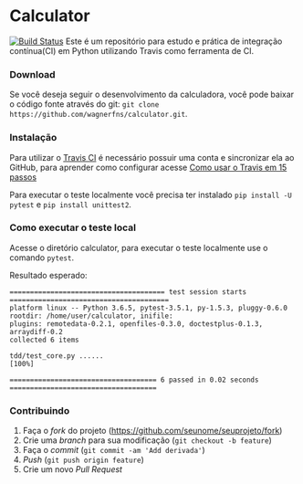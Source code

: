 # Calculator
[![Build Status](https://travis-ci.org/wagnerfns/calculator-CI.svg?branch=master)](https://travis-ci.org/wagnerfns/calculator-CI)
Este é um repositório para estudo e prática de integração contínua(CI) em Python utilizando Travis como ferramenta de CI.

### Download 
Se você deseja seguir o desenvolvimento da calculadora, você pode baixar o código fonte através do git: ```git clone https://github.com/wagnerfns/calculator.git```.

### Instalação

Para utilizar o [Travis CI](https://travis-ci.org/) é necessário possuir uma conta e sincronizar ela ao GitHub, para aprender como configurar acesse [Como usar o Travis em 15 passos](https://imasters.com.br/back-end/como-usar-o-travis-em-15-passos) 

Para executar o teste localmente você precisa ter instalado ```pip install -U pytest``` e ```pip install unittest2```.

### Como executar o teste local
Acesse o diretório calculator, para executar o teste localmente use o comando ```pytest```. 

Resultado esperado:
```
====================================== test session starts =======================================
platform linux -- Python 3.6.5, pytest-3.5.1, py-1.5.3, pluggy-0.6.0
rootdir: /home/user/calculator, inifile:
plugins: remotedata-0.2.1, openfiles-0.3.0, doctestplus-0.1.3, arraydiff-0.2
collected 6 items                                                                                

tdd/test_core.py ......                                                                    [100%]

==================================== 6 passed in 0.02 seconds ====================================
```
### Contribuindo

1. Faça o _fork_ do projeto (<https://github.com/seunome/seuprojeto/fork>)
2. Crie uma _branch_ para sua modificação (`git checkout -b feature`)
3. Faça o _commit_ (`git commit -am 'Add derivada'`)
4. _Push_ (`git push origin feature`)
5. Crie um novo _Pull Request_
